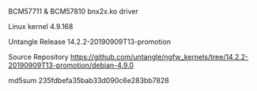 BCM57711 & BCM57810 bnx2x.ko driver

Linux kernel 4.9.168

Untangle Release 14.2.2-20190909T13-promotion

Source Repository https://github.com/untangle/ngfw_kernels/tree/14.2.2-20190909T13-promotion/debian-4.9.0

md5sum 235fdbefa35bab33d090c6e283bb7828
